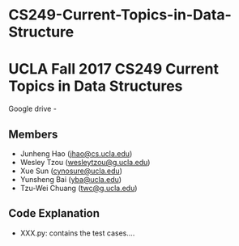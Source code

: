 # CS249-Current-Topics-in-Data-Structure

# UCLA Fall 2017 CS249 Current Topics in Data Structures
Google drive - 

## Members
- Junheng Hao (jhao@cs.ucla.edu)
- Wesley Tzou (wesleytzou@g.ucla.edu)
- Xue Sun (cynosure@ucla.edu)
- Yunsheng Bai (yba@ucla.edu)
- Tzu-Wei Chuang (twc@g.ucla.edu)

## Code Explanation
-  XXX.py: contains the test cases....
